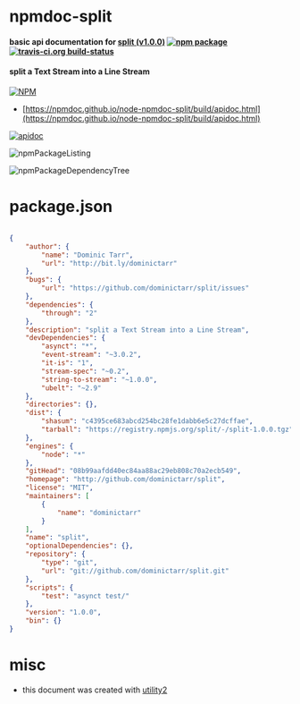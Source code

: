 # npmdoc-split

#### basic api documentation for  [split (v1.0.0)](http://github.com/dominictarr/split)  [![npm package](https://img.shields.io/npm/v/npmdoc-split.svg?style=flat-square)](https://www.npmjs.org/package/npmdoc-split) [![travis-ci.org build-status](https://api.travis-ci.org/npmdoc/node-npmdoc-split.svg)](https://travis-ci.org/npmdoc/node-npmdoc-split)

#### split a Text Stream into a Line Stream

[![NPM](https://nodei.co/npm/split.png?downloads=true&downloadRank=true&stars=true)](https://www.npmjs.com/package/split)

- [https://npmdoc.github.io/node-npmdoc-split/build/apidoc.html](https://npmdoc.github.io/node-npmdoc-split/build/apidoc.html)

[![apidoc](https://npmdoc.github.io/node-npmdoc-split/build/screenCapture.buildCi.browser.%252Ftmp%252Fbuild%252Fapidoc.html.png)](https://npmdoc.github.io/node-npmdoc-split/build/apidoc.html)

![npmPackageListing](https://npmdoc.github.io/node-npmdoc-split/build/screenCapture.npmPackageListing.svg)

![npmPackageDependencyTree](https://npmdoc.github.io/node-npmdoc-split/build/screenCapture.npmPackageDependencyTree.svg)



# package.json

```json

{
    "author": {
        "name": "Dominic Tarr",
        "url": "http://bit.ly/dominictarr"
    },
    "bugs": {
        "url": "https://github.com/dominictarr/split/issues"
    },
    "dependencies": {
        "through": "2"
    },
    "description": "split a Text Stream into a Line Stream",
    "devDependencies": {
        "asynct": "*",
        "event-stream": "~3.0.2",
        "it-is": "1",
        "stream-spec": "~0.2",
        "string-to-stream": "~1.0.0",
        "ubelt": "~2.9"
    },
    "directories": {},
    "dist": {
        "shasum": "c4395ce683abcd254bc28fe1dabb6e5c27dcffae",
        "tarball": "https://registry.npmjs.org/split/-/split-1.0.0.tgz"
    },
    "engines": {
        "node": "*"
    },
    "gitHead": "08b99aafdd40ec84aa88ac29eb808c70a2ecb549",
    "homepage": "http://github.com/dominictarr/split",
    "license": "MIT",
    "maintainers": [
        {
            "name": "dominictarr"
        }
    ],
    "name": "split",
    "optionalDependencies": {},
    "repository": {
        "type": "git",
        "url": "git://github.com/dominictarr/split.git"
    },
    "scripts": {
        "test": "asynct test/"
    },
    "version": "1.0.0",
    "bin": {}
}
```



# misc
- this document was created with [utility2](https://github.com/kaizhu256/node-utility2)
